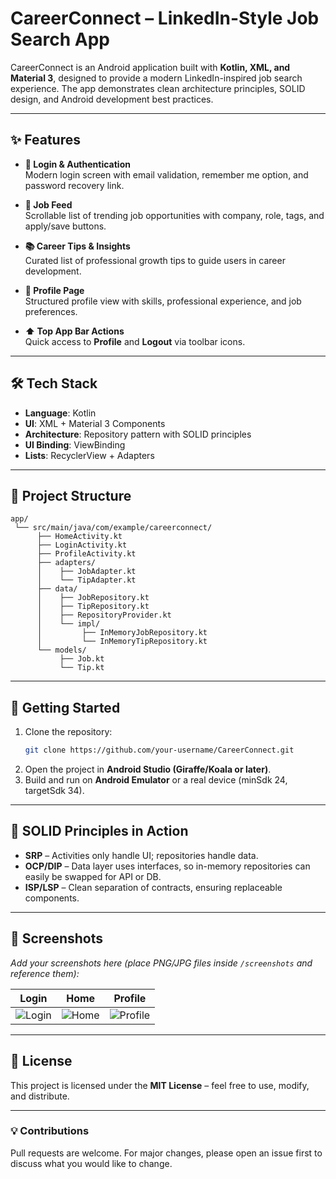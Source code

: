 # CareerConnect – LinkedIn-Style Job Search App

CareerConnect is an Android application built with **Kotlin, XML, and Material 3**, designed to provide a modern LinkedIn-inspired job search experience. The app demonstrates clean architecture principles, SOLID design, and Android development best practices.

---

## ✨ Features

- **🔐 Login & Authentication**  
  Modern login screen with email validation, remember me option, and password recovery link.

- **💼 Job Feed**  
  Scrollable list of trending job opportunities with company, role, tags, and apply/save buttons.

- **📚 Career Tips & Insights**  
  Curated list of professional growth tips to guide users in career development.

- **👤 Profile Page**  
  Structured profile view with skills, professional experience, and job preferences.

- **⬆️ Top App Bar Actions**  
  Quick access to **Profile** and **Logout** via toolbar icons.

---

## 🛠️ Tech Stack

- **Language**: Kotlin  
- **UI**: XML + Material 3 Components  
- **Architecture**: Repository pattern with SOLID principles  
- **UI Binding**: ViewBinding  
- **Lists**: RecyclerView + Adapters  

---

## 📂 Project Structure

```
app/
 └── src/main/java/com/example/careerconnect/
      ├── HomeActivity.kt
      ├── LoginActivity.kt
      ├── ProfileActivity.kt
      ├── adapters/
      │    ├── JobAdapter.kt
      │    └── TipAdapter.kt
      ├── data/
      │    ├── JobRepository.kt
      │    ├── TipRepository.kt
      │    ├── RepositoryProvider.kt
      │    └── impl/
      │         ├── InMemoryJobRepository.kt
      │         └── InMemoryTipRepository.kt
      └── models/
           ├── Job.kt
           └── Tip.kt
```

---

## 🚀 Getting Started

1. Clone the repository:
   ```bash
   git clone https://github.com/your-username/CareerConnect.git
   ```
2. Open the project in **Android Studio (Giraffe/Koala or later)**.  
3. Build and run on **Android Emulator** or a real device (minSdk 24, targetSdk 34).  

---

## 🧩 SOLID Principles in Action

- **SRP** – Activities only handle UI; repositories handle data.  
- **OCP/DIP** – Data layer uses interfaces, so in-memory repositories can easily be swapped for API or DB.  
- **ISP/LSP** – Clean separation of contracts, ensuring replaceable components.  

---

## 📸 Screenshots

_Add your screenshots here (place PNG/JPG files inside `/screenshots` and reference them):_

| Login | Home | Profile |
|-------|------|---------|
| ![Login](screenshots/login.png) | ![Home](screenshots/home.png) | ![Profile](screenshots/profile.png) |

---

## 📜 License

This project is licensed under the **MIT License** – feel free to use, modify, and distribute.  

---

### 💡 Contributions
Pull requests are welcome. For major changes, please open an issue first to discuss what you would like to change.

